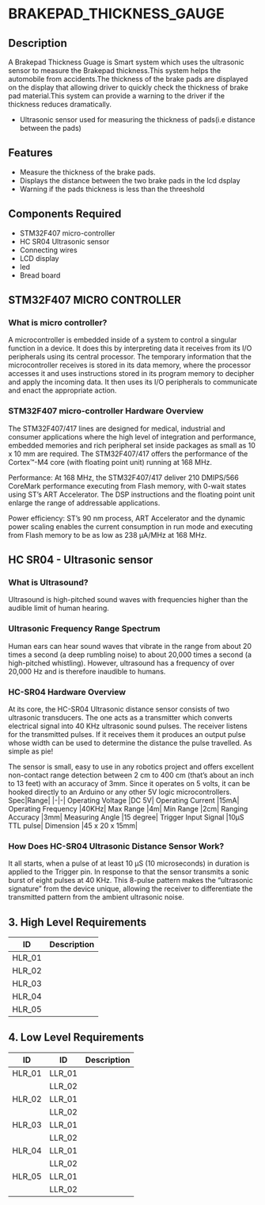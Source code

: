 # BRAKEPAD_THICKNESS_GAUGE
## Description
A  Brakepad Thickness Guage is  Smart  system which uses the ultrasonic sensor to measure the Brakepad thickness.This system helps the automobile from accidents.The thickness of the brake pads are displayed on the display that allowing driver to quickly check  the thickness of brake pad material.This system can provide a warning to the driver if the thickness reduces dramatically.

* Ultrasonic sensor used for  measuring the thickness of  pads(i.e distance between the pads)
## Features
* Measure the thickness of the brake pads.
* Displays the distance between the two brake pads in the lcd dsplay
* Warning if the pads thickness is less than the threeshold

## Components Required

* STM32F407 micro-controller
* HC SR04 Ultrasonic sensor
* Connecting wires
* LCD display
* led 
* Bread board

## STM32F407 MICRO CONTROLLER
### What is micro controller?
A microcontroller is embedded inside of a system to control a singular function in a device. It does this by interpreting data it receives from its I/O peripherals using its central processor. The temporary information that the microcontroller receives is stored in its data memory, where the processor accesses it and uses instructions stored in its program memory to decipher and apply the incoming data. It then uses its I/O peripherals to communicate and enact the appropriate action.



### STM32F407 micro-controller Hardware Overview

The STM32F407/417 lines are designed for medical, industrial and consumer applications where the high level of integration and performance, embedded memories and rich peripheral set inside packages as small as 10 x 10 mm are required.
The STM32F407/417 offers the performance of the Cortex™-M4 core (with floating point unit) running at 168 MHz.

Performance: At 168 MHz, the STM32F407/417 deliver 210 DMIPS/566 CoreMark performance executing from Flash memory, with 0-wait states using ST’s ART Accelerator. The DSP instructions and the floating point unit enlarge the range of addressable applications.

Power efficiency: ST’s 90 nm process, ART Accelerator and the dynamic power scaling enables the current consumption in run mode and executing from Flash memory to be as low as 238 µA/MHz at 168 MHz.

## HC SR04 - Ultrasonic sensor
### What is Ultrasound?
Ultrasound is high-pitched sound waves with frequencies higher than the audible limit of human hearing.

### Ultrasonic Frequency Range Spectrum
Human ears can hear sound waves that vibrate in the range from about 20 times a second (a deep rumbling noise) to about 20,000 times a second (a high-pitched whistling). However, ultrasound has a frequency of over 20,000 Hz and is therefore inaudible to humans.

### HC-SR04 Hardware Overview
At its core, the HC-SR04 Ultrasonic distance sensor consists of two ultrasonic transducers. The one acts as a transmitter which converts electrical signal into 40 KHz ultrasonic sound pulses. The receiver listens for the transmitted pulses. If it receives them it produces an output pulse whose width can be used to determine the distance the pulse travelled. As simple as pie!

The sensor is small, easy to use in any robotics project and offers excellent non-contact range detection between 2 cm to 400 cm (that’s about an inch to 13 feet) with an accuracy of 3mm. Since it operates on 5 volts, it can be hooked directly to an Arduino or any other 5V logic microcontrollers.
Spec|Range|
|-|-|
Operating Voltage	|DC 5V|
Operating Current |15mA| 
Operating Frequency	|40KHz| 
Max Range	|4m| 
Min Range	|2cm| 
Ranging Accuracy |3mm|
Measuring Angle	|15 degree| 
Trigger Input Signal |10µS TTL pulse|
Dimension	|45 x 20 x 15mm|

### How Does HC-SR04 Ultrasonic Distance Sensor Work?
It all starts, when a pulse of at least 10 µS (10 microseconds) in duration is applied to the Trigger pin. In response to that the sensor transmits a sonic burst of eight pulses at 40 KHz. This 8-pulse pattern makes the “ultrasonic signature” from the device unique, allowing the receiver to differentiate the transmitted pattern from the ambient ultrasonic noise.



## 3. High Level Requirements
|ID|Description|
|------|------|
|HLR_01|    |
|HLR_02|    |
|HLR_03|    |
|HLR_04|    |
|HLR_05|    |

## 4. Low Level Requirements
|ID|ID|Description|
|------|------|------|
|HLR_01|LLR_01|     |
||LLR_02|       |
|HLR_02|LLR_01|     |       
||LLR_02|       |
|HLR_03|LLR_01|     |              
||LLR_02|       |
|HLR_04|LLR_01|     |              
||LLR_02|       |
|HLR_05|LLR_01|     |              
||LLR_02|       |






